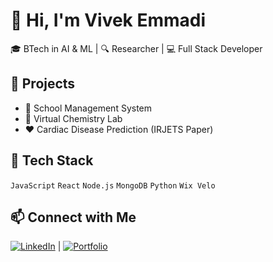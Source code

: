 # 👋 Hi, I'm Vivek Emmadi

🎓 BTech in AI & ML | 🔍 Researcher | 💻 Full Stack Developer

## 🚀 Projects
- 🏫 School Management System
- 🧪 Virtual Chemistry Lab
- ❤️ Cardiac Disease Prediction (IRJETS Paper)

## 🔧 Tech Stack
`JavaScript` `React` `Node.js` `MongoDB` `Python` `Wix Velo`

## 📫 Connect with Me
[![LinkedIn](https://img.shields.io/badge/LinkedIn-blue?logo=linkedin&style=for-the-badge)](https://www.linkedin.com/in/viveke3)   | [![Portfolio](https://img.shields.io/badge/My%20Portfolio-Click%20Here-orange?style=for-the-badge&logo=google-chrome)](https://vivekwork.lovable.app/)

